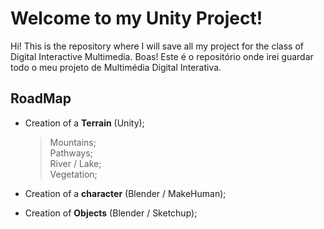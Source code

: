 # Welcome to my Unity Project!

Hi! This is the repository where I will save all my project for the class of Digital Interactive Multimedia.
Boas! Este é  o repositório onde irei guardar todo o meu projeto de Multimédia Digital Interativa.


## RoadMap
- Creation of a **Terrain** (Unity);
	> Mountains; <br>
	> Pathways; <br>
	> River / Lake; <br>
	> Vegetation; <br>
	
- Creation of a **character** (Blender / MakeHuman);
- Creation of **Objects** (Blender / Sketchup);

